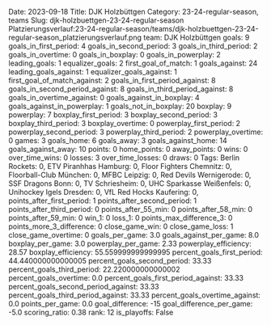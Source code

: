 Date: 2023-09-18
Title: DJK Holzbüttgen
Category: 23-24-regular-season, teams
Slug: djk-holzbuettgen-23-24-regular-season
Platzierungsverlauf:23-24-regular-season/teams/djk-holzbuettgen-23-24-regular-season_platzierungsverlauf.png
team: DJK Holzbüttgen
goals: 9
goals_in_first_period: 4
goals_in_second_period: 3
goals_in_third_period: 2
goals_in_overtime: 0
goals_in_boxplay: 0
goals_in_powerplay: 2
leading_goals: 1
equalizer_goals: 2
first_goal_of_match: 1
goals_against: 24
leading_goals_against: 1
equalizer_goals_against: 1
first_goal_of_match_against: 2
goals_in_first_period_against: 8
goals_in_second_period_against: 8
goals_in_third_period_against: 8
goals_in_overtime_against: 0
goals_against_in_boxplay: 4
goals_against_in_powerplay: 1
goals_not_in_boxplay: 20
boxplay: 9
powerplay: 7
boxplay_first_period: 3
boxplay_second_period: 3
boxplay_third_period: 3
boxplay_overtime: 0
powerplay_first_period: 2
powerplay_second_period: 3
powerplay_third_period: 2
powerplay_overtime: 0
games: 3
goals_home: 6
goals_away: 3
goals_against_home: 14
goals_against_away: 10
points: 0
home_points: 0
away_points: 0
wins: 0
over_time_wins: 0
losses: 3
over_time_losses: 0
draws: 0
Tags:  Berlin Rockets: 0,  ETV Piranhhas Hamburg: 0,  Floor Fighters Chemnitz: 0,  Floorball-Club München: 0,  MFBC Leipzig: 0,  Red Devils Wernigerode: 0,  SSF Dragons Bonn: 0,  TV Schriesheim: 0,  UHC Sparkasse Weißenfels: 0,  Unihockey Igels Dresden: 0,  VfL Red Hocks Kaufering: 0,
points_after_first_period: 1
points_after_second_period: 1
points_after_third_period: 0
points_after_55_min: 0
points_after_58_min: 0
points_after_59_min: 0
win_1: 0
loss_1: 0
points_max_difference_3: 0
points_more_3_difference: 0
close_game_win: 0
close_game_loss: 1
close_game_overtime: 0
goals_per_game: 3.0
goals_against_per_game: 8.0
boxplay_per_game: 3.0
powerplay_per_game: 2.33
powerplay_efficiency: 28.57
boxplay_efficiency: 55.559999999999995
percent_goals_first_period: 44.440000000000005
percent_goals_second_period: 33.33
percent_goals_third_period: 22.220000000000002
percent_goals_overtime: 0.0
percent_goals_first_period_against: 33.33
percent_goals_second_period_against: 33.33
percent_goals_third_period_against: 33.33
percent_goals_overtime_against: 0.0
points_per_game: 0.0
goal_difference: -15
goal_difference_per_game: -5.0
scoring_ratio: 0.38
rank: 12
is_playoffs: False
